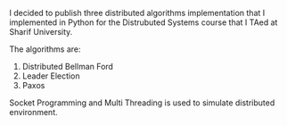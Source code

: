 I decided to publish three distributed algorithms implementation that I implemented in Python for the Distrubuted Systems course that I TAed at Sharif University.

The algorithms are:

1. Distributed Bellman Ford
2. Leader Election
3. Paxos

Socket Programming and Multi Threading is used to simulate distributed environment.
